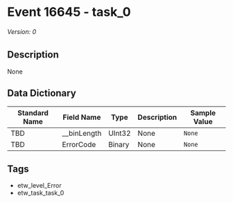 # Event 16645 - task_0
###### Version: 0

## Description
None

## Data Dictionary
|Standard Name|Field Name|Type|Description|Sample Value|
|---|---|---|---|---|
|TBD|__binLength|UInt32|None|`None`|
|TBD|ErrorCode|Binary|None|`None`|

## Tags
* etw_level_Error
* etw_task_task_0